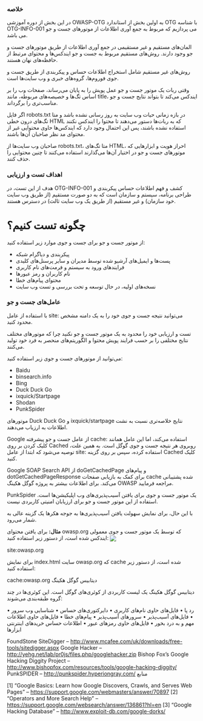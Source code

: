 ### خلاصه

در این بخش از دوره آموزشی OWASP-OTG به اولین بخش از استاندارد OTG با شناسه OTG-INFO-001 می پردازیم که مربوط به جمع آوری اطلاعات از موتورهای جست و جو می باشد.

المان‌های مستقیم و غیر مستقیمی در جمع آوری اطلاعات از طریق موتورهای جست و جو وجود دارند. روش‌های مستقیم مربوط به جست و جو ایندکس‌ها و محتوای مرتبط از حافظه‌های نهان هستند.

روش‌های غیر مستقیم شامل استخراج اطلاعات حساس و پیکربندی از طریق جست و جوی فوروم‌ها، گروه‌های خبری و وب سایت‌ها است.

وقتی ربات یک موتور جست و جو عمل پویش را به پایان می‌رساند، صفحات وب را بر اساس تگ‌ها و خصیصه‌های مربوطه، مانند title، ایندکس می‌کند تا بتواند نتایج جست و جو مناسب‌تری را برگرداند.

اگر فایل robots.txt در بازه زمانی حیات وب سایت به روز رسانی نشده باشد و متا تگ‌های درون خطی HTML که به ربات‌ها دستور می‌دهند تا محتوا را ایندکس نکنند استفاده نشده باشند، پس این احتمال وجود دارد که ایندکس‌ها حاوی محتوایی غیر از محتوای مد نظر صاحبان آن‌ها باشند.

صاحبان وب سایت‌ها از robots.txt، متا تگ‌های HTML، احراز هویت و ابزارهایی که موتورهای جست و جو در اختیار آن‌ها می‌گذارند استفاده می‌کنند تا چنین محتوایی را حذف کنند.
### اهداف تست و ارزیابی

هدف از این تست، در OTG-INFO-001 کشف و فهم اطلاعات حساس پیکربندی و طراحی برنامه، سیستم و سازمان است که به دو صورت مستقیم (از طریق وب سایت خود سازمان) و غیر مستقیم (از طریق یک وب سایت ثالث) در دسترس هستند.
# چگونه تست کنیم؟

از موتور جست و جو برای جست و جوی موارد زیر استفاده کنید:

*  پیکربندی و دیاگرام شبکه
* پست‌ها و ایمیل‌های آرشیو شده توسط مدیران و سایر پرسنل‌های کلیدی
* فرایندهای ورود به سیستم و فرمت‌های نام کاربری
* نام کاربران و رمز عبورها
* محتوای پیام‌های خطا
* نسخه‌های اولیه، در حال توسعه و تحت بررسی و تست وب سایت

### عامل‌های جست و جو

با استفاده از عامل site: می‌توانید نتیجه جست و جوی خود را به یک دامنه مشخص محدود کنید.

تست و ارزیابی خود را محدود به یک موتور جست و جو نکنید چرا که موتورهای مختلف نتایج مختلفی را بر حسب فرایند پویش محتوا و الگوریتم‌های منحصر به فرد خود تولید می‌کنند.

می‌توانید از موتورهای جست و جوی زیر استفاده کنید:

* Baidu
* binsearch.info
* Bing
* Duck Duck Go
* ixquick/Startpage
* Shodan
* PunkSpider

موتورهای Duck Duck Go و ixquick/startpage نتایج خلاصه‌تری نسبت به نشت اطلاعات به ارزیاب می‌دهند.

Google از عامل جست و جو پیشرفته cache: استفاده می‌کند، اما این عامل همانند کلیک کردن بر روی Cached روبروی هر نتیجه جست و جوی گوگل است. به همین علت، توصیه می‌شود که ابتدا از عامل site: استفاده کرده، سپس بر روی گزینه Cached کلیک کنید.

Google SOAP Search API از doGetCachedPage و پیام‌های dotGetCachedPageResponse برای کمک به بازیابی صفحات cache شده پشتیبانی می‌کند. برای اطلاعات بیشتر به پروژه گوگل هکینگ OWASP مراجعه فرمایید.

PunkSpider یک موتور جست و جوی برای یافتن آسیب‌پذیری‌های وب اپلیکیشن‌ها است. استفاده از این موتور جست و جو برای ارزیابان امنیتی کاربردی نیست.

با این حال، برای نمایش سهولت یافتن آسیب‌پذیری‌ها به جوجه هکرها یک گزینه عالی به شمار می‌رود.

**مثال:** برای یافتن محتوای owasp.org که توسط یک موتور جست و جوی معمولی ایندکس شده است، از دستور زیر استفاده کنید:
<img src="https://raw.githubusercontent.com/BugHunter021/penetration-test/main/learn/persian/OTG-INFO/leeson-1/images/owasp-01.jpg" align="center" >


site:owasp.org

برای نمایش index.html سایت owasp.org که cache شده است، از دستور زیر استفاده کنید:

cache:owasp.org
دیتابیس گوگل هکینگ

دیتابیس گوگل هکینگ یک لیست کاربردی از کوئری‌های گوگل است. این کوئری‌ها در چند گروه طبقه‌بندی می‌شوند:

• رد پا
• فایل‌های حاوی نام‌های کاربری
• دایرکتوری‌های حساس
• شناسایی وب سرور
• فایل‌های آسیب‌پذیر
• سرورهای آسیب‌پذیر
• پیام‌های خطا
• فایل‌های حاوی اطلاعات مهم و به درد بخور
• فایل‌های حاوی رمزهای عبور
• اطلاعات حساس خریدهای اینترنتی
ابزارها

FoundStone SiteDigger – http://www.mcafee.com/uk/downloads/free-tools/sitedigger.aspx
Google Hacker – http://yehg.net/lab/pr0js/files.php/googlehacker.zip
Bishop Fox’s Google Hacking Diggity Project – http://www.bishopfox.com/resources/tools/google-hacking-diggity/
PunkSPIDER – http://punkspider.hyperiongray.com/
منابع

[1] “Google Basics: Learn how Google Discovers, Crawls, and Serves Web Pages” – https://support.google.com/webmasters/answer/70897
[2] “Operators and More Search Help” – https://support.google.com/websearch/answer/136861?hl=en
[3] “Google Hacking Database” – http://www.exploit-db.com/google-dorks/ 
